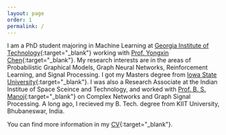 ```yaml
---
layout: page
order: 1
permalink: /
---
```


I am a PhD student majoring in Machine Learning at [Georgia Institute of Technology](https://ml.gatech.edu/){:target="_blank"} working with [Prof. Yongxin Chen](https://yongxin.ae.gatech.edu/){:target="_blank"}. My research interests are in the areas of Probabilistic Graphical Models, Graph Neural Networks, Reinforcement Learning, and Signal Processing. I got my Masters degree from  [Iowa State University](http://www.iastate.edu/){:target="_blank"}. I was also a Research Associate at the Indian Institue of Space Sceince and Technology, and worked with [Prof. B. S. Manoj](https://www.iist.ac.in/avionics/bsmanoj){:target="_blank"} on Complex Networks and Graph Signal Processing. A long ago, I recieved my B. Tech. degree from KIIT University, Bhubaneswar, India. 

You can find more information in my [CV](./rahul_cv.pdf){:target="_blank"}.


